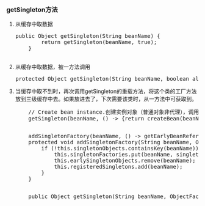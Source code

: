 ### getSingleton方法 ###
<ol>
	<li>从缓存中取数据
	<pre>public Object getSingleton(String beanName) {
		return getSingleton(beanName, true);
	}
	</pre>
	</li>
	<li>从缓存中取数据，被一方法调用
	<pre>protected Object getSingleton(String beanName, boolean allowEarlyReference) {}</pre></li>
	<li>当缓存中取不到时，再次调用getSingleton的重载方法，将这个类的工厂方法放到三级缓存中去。如果放进去了，下次需要该类时，从一方法中可获取到。
	<pre>
	// Create bean instance.创建实例对象（普通对象非代理），调用addSingletonFactory放入缓存
	getSingleton(beanName, () -> {return createBean(beanName, mbd, args);});
	</pre>
	<pre>
	addSingletonFactory(beanName, () -> getEarlyBeanReference(beanName, mbd, bean));
	protected void addSingletonFactory(String beanName, ObjectFactory<?> singletonFactory) {
		if (!this.singletonObjects.containsKey(beanName)) {
			this.singletonFactories.put(beanName, singletonFactory);
			this.earlySingletonObjects.remove(beanName);
			this.registeredSingletons.add(beanName);
		}
	}
	</pre>
	<pre>
	public Object getSingleton(String beanName, ObjectFactory<?> singletonFactory) {}
	</pre>
	</li>
</ol>

